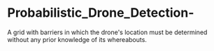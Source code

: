 # Probabilistic_Drone_Detection-
A grid with barriers in which the drone's location must be determined without any prior knowledge of its whereabouts.
